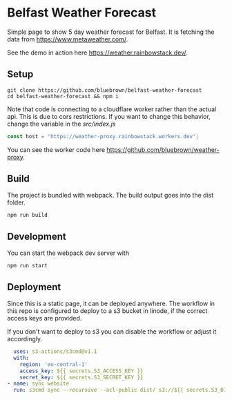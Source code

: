 # Belfast Weather Forecast

Simple page to show 5 day weather forecast for Belfast. It is fetching the data from <https://www.metaweather.com/>.

See the demo in action here <https://weather.rainbowstack.dev/>.

## Setup

```console
git clone https://github.com/bluebrown/belfast-weather-forecast
cd belfast-weather-forecast && npm i
```

Note that code is connecting to a cloudflare worker rather than the actual api. This is due to cors restrictions. If you want to change this behavior, change the variable in the *src/index.js*

```javascript
const host = 'https://weather-proxy.rainbowstack.workers.dev';
```

You can see the worker code here <https://github.com/bluebrown/weather-proxy>.

## Build

The project is bundled with webpack. The build output goes into the dist folder.

```console
npm run build
```

## Development

You can start the webpack dev server with

```console
npm run start
```

## Deployment

Since this is a static page, it can be deployed anywhere. The workflow in this repo is configured to deploy to a s3 bucket in linode, if the correct access keys are provided.

If you don't want to deploy to s3 you can disable the workflow or adjust it accordingly.

```yml
  uses: s3-actions/s3cmd@v1.1
  with:
    region: 'eu-central-1'
    access_key: ${{ secrets.S3_ACCESS_KEY }}
    secret_key: ${{ secrets.S3_SECRET_KEY }}
- name: sync website
  run: s3cmd sync --recursive --acl-public dist/ s3://${{ secrets.S3_DIST_BUCKET }}
```
